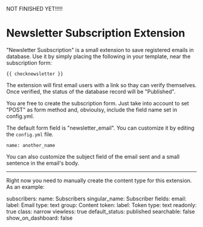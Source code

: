 NOT FINISHED YET!!!!!

Newsletter Subscription Extension
=================================

"Newsletter Susbscription" is a small extension to save registered emails in database.
Use it by simply placing the following in your template, near the subscription form:

    {{ checknewsletter }}

The extension will first email users with a link so thay can verify themselves. Once verified, the status of the database record will be "Published".

You are free to create the subscription form. Just take into account to set "POST" as form method and, obvioulsy, include the field name set in config.yml.

The default form field is "newsletter_email". You can customize it by editing the `config.yml` file.

    name: another_name

You can also customize the subject field of the email sent and a small sentence in the email's body.

----

Right now you need to manually create the content type for this extension. As an example:

subscribers:
    name: Subscribers
    singular_name: Subscriber
    fields:
        email:
            label: Email
            type: text
            group: Content
        token:
            label: Token
            type: text
            readonly: true
            class: narrow
    viewless: true
    default_status: published
    searchable: false
    show_on_dashboard: false 
    
